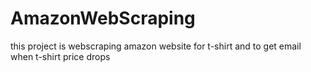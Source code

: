 # AmazonWebScraping
this project is webscraping amazon website for t-shirt and to get email when t-shirt price drops 
